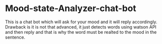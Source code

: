 # Mood-state-Analyzer-chat-bot
This is a chat bot which will ask for your mood and it will reply accordingly. Drawback is it is not that advanced, it just detects words using watson API
and then reply and that is why the word must be realted to the mood in the sentence.
